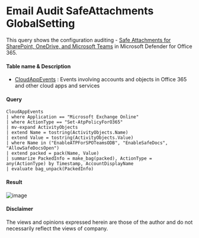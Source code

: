 #  Email Audit SafeAttachments GlobalSetting
This query shows the configuration auditing - [Safe Attachments for SharePoint, OneDrive, and Microsoft Teams](https://learn.microsoft.com/en-us/microsoft-365/security/office-365-security/safe-attachments-for-spo-odfb-teams-configure?view=o365-worldwide) in Microsoft Defender for Office 365.

#### Table name & Description
- [CloudAppEvents](https://learn.microsoft.com/en-us/microsoft-365/security/defender/advanced-hunting-cloudappevents-table?view=o365-worldwide) : Events involving accounts and objects in Office 365 and other cloud apps and services

#### Query
```kusto
CloudAppEvents
| where Application == "Microsoft Exchange Online"
| where ActionType == "Set-AtpPolicyForO365"
| mv-expand ActivityObjects
| extend Name = tostring(ActivityObjects.Name)
| extend Value = tostring(ActivityObjects.Value)
| where Name in ("EnableATPForSPOTeamsODB", "EnableSafeDocs", "AllowSafeDocsOpen")
| extend packed = pack(Name, Value)
| summarize PackedInfo = make_bag(packed), ActionType = any(ActionType) by Timestamp, AccountDisplayName
| evaluate bag_unpack(PackedInfo)
```

#### Result
![image](https://github.com/LearningKijo/KQL/assets/120234772/220a08ac-6688-4d91-8e24-217940b38b9b)


#### Disclaimer
The views and opinions expressed herein are those of the author and do not necessarily reflect the views of company.
